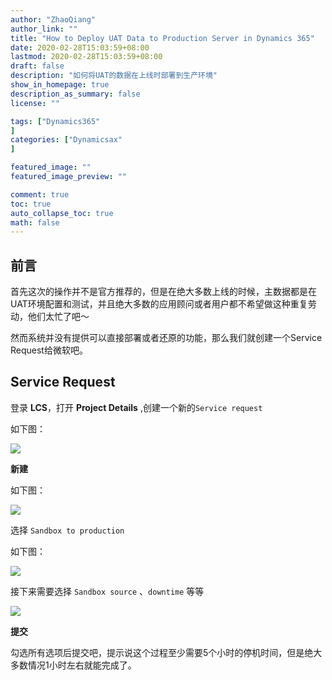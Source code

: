 ```yaml
---
author: "ZhaoQiang"
author_link: ""
title: "How to Deploy UAT Data to Production Server in Dynamics 365"
date: 2020-02-28T15:03:59+08:00
lastmod: 2020-02-28T15:03:59+08:00
draft: false
description: "如何将UAT的数据在上线时部署到生产环境"
show_in_homepage: true
description_as_summary: false
license: ""

tags: ["Dynamics365"
]
categories: ["Dynamicsax"
]

featured_image: ""
featured_image_preview: ""

comment: true
toc: true
auto_collapse_toc: true
math: false
---
```




## 前言

首先这次的操作并不是官方推荐的，但是在绝大多数上线的时候，主数据都是在UAT环境配置和测试，并且绝大多数的应用顾问或者用户都不希望做这种重复劳动，他们太忙了吧～

然而系统并没有提供可以直接部署或者还原的功能，那么我们就创建一个Service Request给微软吧。

## Service Request

登录 **LCS**，打开 **Project Details** ,创建一个新的`Service request` 

如下图：

![](https://nashome-image-bucket.oss-cn-shanghai.aliyuncs.com/Images/Dynamics365/deploydata/1.png)

**新建**

如下图：

![](https://nashome-image-bucket.oss-cn-shanghai.aliyuncs.com/Images/Dynamics365/deploydata/2.png)

选择 `Sandbox to production`

如下图：

![](https://nashome-image-bucket.oss-cn-shanghai.aliyuncs.com/Images/Dynamics365/deploydata/3.png)

接下来需要选择 `Sandbox source` 、`downtime` 等等

![](https://nashome-image-bucket.oss-cn-shanghai.aliyuncs.com/Images/Dynamics365/deploydata/4.png)



**提交**

勾选所有选项后提交吧，提示说这个过程至少需要5个小时的停机时间，但是绝大多数情况1小时左右就能完成了。